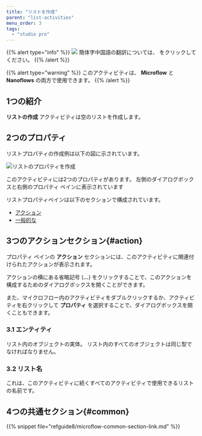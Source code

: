 ```yaml
---
title: "リストを作成"
parent: "list-activities"
menu_order: 3
tags:
  - "studio pro"
---
```


{{% alert type="info" %}}
<img src="attachments/chinese-translation/china.png" style="display: inline-block; margin: 0" /> 簡体字中国語の翻訳については、 [<unk> <unk> <unk>](https://cdn.mendix.tencent-cloud.com/documentation/refguide8/create-list.pdf) をクリックしてください。
{{% /alert %}}

{{% alert type="warning" %}}
このアクティビティは、 **Microflow** と **Nanoflows** の両方で使用できます。
{{% /alert %}}

## 1つの紹介

**リストの作成** アクティビティは空のリストを作成します。

## 2つのプロパティ

リストプロパティの作成例は以下の図に示されています。

![リストのプロパティを作成](attachments/list-activities/create-list-properties.png)

このアクティビティには2つのプロパティがあります。 左側のダイアログボックスと右側のプロパティ ペインに表示されています

リストプロパティペインは以下のセクションで構成されています。

* [アクション](#action)
* [一般的な](#common)

## 3つのアクションセクション{#action}

プロパティ ペインの **アクション** セクションには、このアクティビティに関連付けられたアクションが表示されます。

アクションの横にある省略記号 (**…**) をクリックすることで、このアクションを構成するためのダイアログボックスを開くことができます。

また、マイクロフロー内のアクティビティをダブルクリックするか、アクティビティを右クリックして **プロパティ** を選択することで、ダイアログボックスを開くこともできます。

### 3.1 エンティティ

リスト内のオブジェクトの実体。 リスト内のすべてのオブジェクトは同じ型でなければなりません。

### 3.2 リスト名

これは、このアクティビティに続くすべてのアクティビティで使用できるリストの名前です。

## 4つの共通セクション{#common}

{{% snippet file="refguide8/microflow-common-section-link.md" %}}
